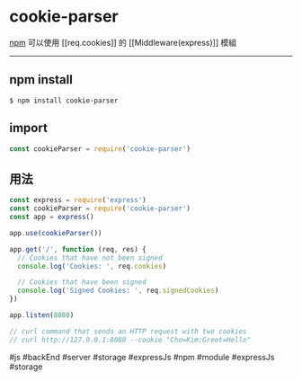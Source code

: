 # cookie-parser
[npm](https://www.npmjs.com/package/cookie-parser)
可以使用 [[req.cookies]] 的 [[Middleware(express)]] 模組

---

## npm install
```shell
$ npm install cookie-parser
```
## import
```js
const cookieParser = require('cookie-parser')
```
## 用法
```js
const express = require('express')
const cookieParser = require('cookie-parser')
const app = express()

app.use(cookieParser())

app.get('/', function (req, res) {
  // Cookies that have not been signed
  console.log('Cookies: ', req.cookies)

  // Cookies that have been signed
  console.log('Signed Cookies: ', req.signedCookies)
})

app.listen(8080)

// curl command that sends an HTTP request with two cookies
// curl http://127.0.0.1:8080 --cookie "Cho=Kim;Greet=Hello"
```


#js #backEnd #server #storage #expressJs #npm #module #expressJs #storage 